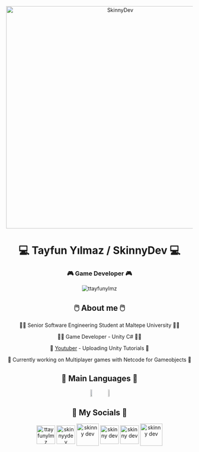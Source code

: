 <div align="center">
  <img src="https://github.com/ttayfunylmz/ttayfunylmz/assets/76071161/a7c86e59-214c-4cb8-b003-9ee3a9dd2553" width="600" alt="SkinnyDev">
</div>

<h1 align="center">💻 Tayfun Yılmaz / SkinnyDev 💻</h1>
<h3 align="center">🎮 Game Developer 🎮</h3>

<p align="center"> <img src="https://komarev.com/ghpvc/?username=ttayfunylmz&label=Profile%20views&color=0e75b6&style=flat" alt="ttayfunylmz" /> </p>

<div align="center">
  <h2>🖱️ About me 🖱️</h2>
  <p>👨‍🎓 Senior Software Engineering Student at Maltepe University 👨‍🎓</p>
  <p>👨‍💻 Game Developer - Unity C# 👨‍💻</p>
  <p>🧬 <a href="https://www.youtube.com/@skinnydev">Youtuber</a> - Uploading Unity Tutorials 🧬</p>
  <p>🎲 Currently working on Multiplayer games with Netcode for Gameobjects 🎲</p>
</div>

<div align="center">
  <h2>👀 Main Languages 👀</h2>
</div>
<div align="center" style="display: flex; justify-content: center;">
    <img src="https://i.redd.it/tu3gt6ysfxq71.png" style="width: 10%; height: 15%;">
    <img src="https://seeklogo.com/images/C/c-logo-A44DB3D53C-seeklogo.com.png" style="width: 9%; height: 15%;">
</div>

<div align="center">
  <h2>🍒 My Socials 🍒</h2>
</div>

<p align="center">
<a href="https://www.linkedin.com/in/ttayfunylmz/" target="blank"><img align="center" src="https://raw.githubusercontent.com/rahuldkjain/github-profile-readme-generator/master/src/images/icons/Social/linked-in-alt.svg" alt="ttayfunylmz" height="50" /></a>
<a href="https://instagram.com/skinnyydev" target="blank"><img align="center" src="https://raw.githubusercontent.com/rahuldkjain/github-profile-readme-generator/master/src/images/icons/Social/instagram.svg" alt="skinnyydev" height="50" /></a>
<a href="https://www.youtube.com/@skinnydev" target="blank"><img align="center" src="https://raw.githubusercontent.com/rahuldkjain/github-profile-readme-generator/master/src/images/icons/Social/youtube.svg" alt="skinny dev" height="60"/></a>
<a href="https://ttayfunylmz.itch.io/" target="blank"><img align="center" src="https://i.imgur.com/HGbtKlWg.jpg" alt="skinny dev" height="50" /></a>
<a href="https://discord.gg/f7pkDMfhZZ" target="blank"><img align="center" src="https://assets-global.website-files.com/6257adef93867e50d84d30e2/636e0a6a49cf127bf92de1e2_icon_clyde_blurple_RGB.png" alt="skinny dev" height="50"/></a>
<a href="https://twitter.com/skinnyydev" target="blank"><img align="center" src="https://assets.stickpng.com/images/580b57fcd9996e24bc43c53e.png" alt="skinny dev" height="60" /></a>
</p>
